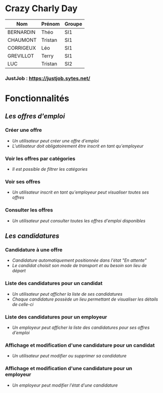 # Crazy Charly Day
| Nom | Prénom | Groupe |
|----|----|----|
| BERNARDIN | Théo | SI1 |
| CHAUMONT | Tristan | SI1 |
| CORRIGEUX | Léo | SI1 |
| GREVILLOT | Terry | SI1 |
| LUC | Tristan | SI2 |

### JustJob : https://justjob.sytes.net/


# Fonctionnalités

## *Les offres d'emploi*

### Créer une offre
- *Un utilisateur peut créer une offre d'emploi*
- *L'utilisateur doit obligatoirement être inscrit en tant qu'employeur*

### Voir les offres par catégories
- *Il est possible de filtrer les catégories*

### Voir ses offres
- *Un utilisateur inscrit en tant qu'employeur peut visualiser toutes ses offres*

### Consulter les offres
- *Un utilisateur peut consulter toutes les offres d'emploi disponibles*

## *Les candidatures*

### Candidature à une offre
- *Candidature automatiquement positionnée dans l'état "En attente"*
- *Le candidat choisit son mode de transport et au besoin son lieu de départ*

### Liste des candidatures pour un candidat
- *Un utilisateur peut afficher la liste de ses candidatures*
- *Chaque candidature possède un lieu permettant de visualiser les détails de celle-ci*

### Liste des candidatures pour un employeur
- *Un employeur peut afficher la liste des candidatures pour ses offres d'emploi*

### Affichage et modification d'une candidature pour un candidat
- *Un utilisateur peut modifier ou supprimer sa condidature*

### Affichage et modification d'une candidature pour un employeur
- *Un employeur peut modifier l'état d'une candidature*
